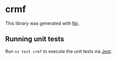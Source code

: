 # crmf

This library was generated with [Nx](https://nx.dev).

## Running unit tests

Run `nx test crmf` to execute the unit tests via [Jest](https://jestjs.io).
